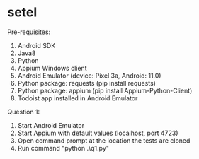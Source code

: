 # setel
Pre-requisites:
1. Android SDK
2. Java8
3. Python
4. Appium Windows client
5. Android Emulator (device: Pixel 3a, Android: 11.0)
6. Python package: requests (pip install requests)
7. Python package: appium (pip install Appium-Python-Client)
8. Todoist app installed in Android Emulator

Question 1:
1. Start Android Emulator
2. Start Appium with default values (localhost, port 4723)
3. Open command prompt at the location the tests are cloned
4. Run command "python .\q1.py"